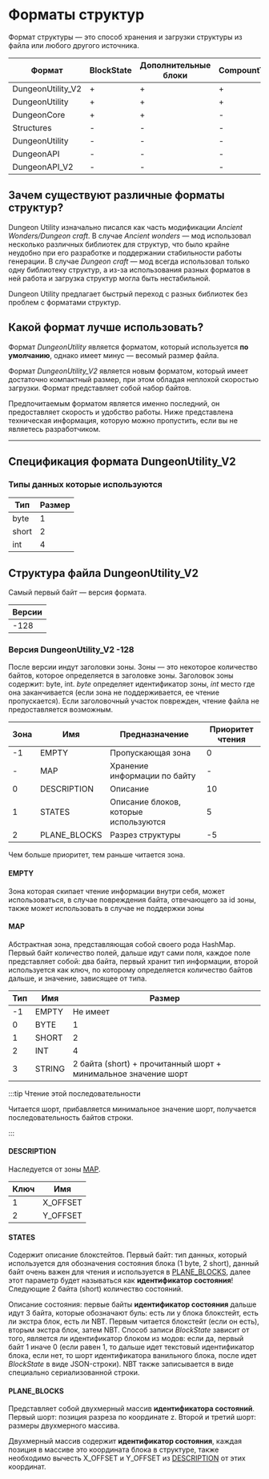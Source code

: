# Форматы структур

Формат структуры — это способ хранения и загрузки структуры из файла или любого другого источника.

| Формат            | BlockState | Дополнительные блоки | CompountTag | Актуальный формат? |
|---|---|---|---|---|
| DungeonUtility_V2 | +          | +                    | +           | +                  |
| DungeonUtility    | +          | +                    | +           | +                  |
| DungeonCore       | +          | +                    | -           | -                  |
| Structures        | -          | -                    | -           | +                  |
| DungeonUtility    | -          | -                    | -           | -                  |
| DungeonAPI        | -          | -                    | -           | -                  |
| DungeonAPI_V2     | -          | -                    | -           | -                  |

## Зачем существуют различные форматы структур?

Dungeon Utility изначально писался как часть модификации *Ancient Wonders/Dungeon craft*.
В случае *Ancient wonders* — мод использовал несколько различных библиотек для структур, что было крайне неудобно при его разработке и поддержании стабильности работы генерации.
В случае *Dungeon craft* — мод всегда использовал только одну библиотеку структур, а из-за использования разных форматов в ней работа и загрузка структур могла быть нестабильной.

Dungeon Utility предлагает быстрый переход с разных библиотек без проблем с форматами структур.

## Какой формат лучше использовать?

Формат *DungeonUtility* является форматом, который используется **по умолчанию**, однако имеет минус — весомый размер файла.

Формат *DungeonUtility_V2* является новым форматом, который имеет достаточно компактный размер, при этом обладая неплохой скоростью загрузки. Формат представляет собой набор байтов.

Предпочитаемым форматом является именно последний, он предоставляет скорость и удобство работы. Ниже представлена техническая информация, которую можно пропустить, если вы не являетесь разработчиком.

***

## Спецификация формата DungeonUtility_V2

### Типы данных которые используются

| Тип   | Размер |
|-------|--------|
| byte  | 1      |
| short | 2      |
| int   | 4      |

## Структура файла DungeonUtility_V2

Самый первый байт — версия формата.

| Версии   |
|----------|
| -128     |

### Версия DungeonUtility_V2 -128

После версии индут заголовки зоны.
Зоны — это некоторое количество байтов, которое определяется в заголовке зоны.
Заголовок зоны содержит: byte, int. *byte* определяет идентификатор зоны, *int* место где она заканчивается (если зона не поддерживается, ее чтение пропускается). Если заголовочный участок поврежден, чтение файла не предоставляется возможным.

| Зона | Имя          | Предназначение                        | Приоритет чтения |
|------|--------------|---------------------------------------|------------------|
| -1   | EMPTY        | Пропускающая зона                     | 0                |
| -    | MAP          | Хранение информации по байту          | -                |
| 0    | DESCRIPTION  | Описание                              | 10               |
| 1    | STATES       | Описание блоков, которые используются | 5                |
| 2    | PLANE_BLOCKS | Разрез структуры                      | -5               |

Чем больше приоритет, тем раньше читается зона.

#### EMPTY

Зона которая скипает чтение информации внутри себя, может использоваться, в случае повреждения байта, отвечающего за id зоны, также может использовать в случае не поддержки зоны

#### MAP

Абстрактная зона, представляющая собой своего рода HashMap.
Первый байт количество полей, дальше идут сами поля, каждое поле представляет собой: два байта, первый хранит тип информации, второй используется как ключ, по которому определяется количество байтов дальше, и значение, зависящее от типа.

| Тип | Имя    | Размер                                                         |
|-----|--------|----------------------------------------------------------------|
| -1  | EMPTY  | Не имеет                                                       |
| 0   | BYTE   | 1                                                              |
| 1   | SHORT  | 2                                                              |
| 2   | INT    | 4                                                              |
| 3   | STRING | 2 байта (short) + прочитанный шорт + минимальное значение шорт |

:::tip Чтение этой последовательности

Читается шорт, прибавляется минимальное значение шорт, получается последовательность байтов строки.

:::

#### DESCRIPTION

Наследуется от зоны [MAP](#map).

| Ключ | Имя      |
|------|----------|
| 1    | X_OFFSET |
| 2    | Y_OFFSET |

#### STATES

Содержит описание блокстейтов.
Первый байт: тип данных, который используется для обозначения состояния блока (1 byte, 2 short), данный байт очень важен для чтения и используется в [PLANE_BLOCKS](#plane_blocks), далее этот параметр будет называться как **идентификатор состояния**!
Следующие 2 байта (short) количество состояний.

Описание состояния: первые байты **идентификатор состояния** дальше идут 3 байта, которые обозначают буль: есть ли у блока блокстейт, есть ли экстра блок, есть ли NBT.
Первым читается блокстейт (если он есть), вторым экстра блок, затем NBT.
Способ записи *BlockState* зависит от того, является ли идентификатор блоком из модов: если да, первый байт 1 иначе 0 (если равен 1, то дальше идет текстовый идентификатор блока, если нет, то шорт идентификатора ванильного блока, после идет *BlockState* в виде JSON-строки).
NBT также записывается в виде специально сериализованной строки.

#### PLANE_BLOCKS

Представляет собой двухмерный массив **идентификатора состояний**.
Первый шорт: позиция разреза по координате z.
Второй и третий шорт: размеры двухмерного массива.

Двухмерный массив содержит **идентификатор состояния**, каждая позиция в массиве это координата блока в структуре, также необходимо вычесть X_OFFSET и Y_OFFSET из [DESCRIPTION](#description) от этих координат.
